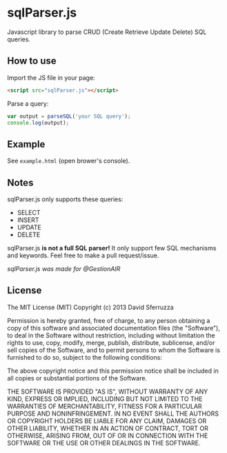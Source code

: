 sqlParser.js
============

Javascript library to parse CRUD (Create Retrieve Update Delete) SQL queries.

## How to use

Import the JS file in your page:

```html
<script src="sqlParser.js"></script>
```

Parse a query:

```js
var output = parseSQL('your SQL query');
console.log(output);
```

## Example

See `example.html` (open brower's console).

## Notes

sqlParser.js only supports these queries:
* SELECT
* INSERT
* UPDATE
* DELETE

sqlParser.js **is not a full SQL parser!**
It only support few SQL mechanisms and keywords.
Feel free to make a pull request/issue.

*sqlParser.js was made for @GestionAIR*

## License

The MIT License (MIT)
Copyright (c) 2013 David Sferruzza
 
Permission is hereby granted, free of charge, to any person obtaining a copy of this software and associated documentation files (the "Software"), to deal in the Software without restriction, including without limitation the rights to use, copy, modify, merge, publish, distribute, sublicense, and/or sell copies of the Software, and to permit persons to whom the Software is furnished to do so, subject to the following conditions:
 
The above copyright notice and this permission notice shall be included in all copies or substantial portions of the Software.
 
THE SOFTWARE IS PROVIDED "AS IS", WITHOUT WARRANTY OF ANY KIND, EXPRESS OR IMPLIED, INCLUDING BUT NOT LIMITED TO THE WARRANTIES OF MERCHANTABILITY, FITNESS FOR A PARTICULAR PURPOSE AND NONINFRINGEMENT. IN NO EVENT SHALL THE AUTHORS OR COPYRIGHT HOLDERS BE LIABLE FOR ANY CLAIM, DAMAGES OR OTHER LIABILITY, WHETHER IN AN ACTION OF CONTRACT, TORT OR OTHERWISE, ARISING FROM, OUT OF OR IN CONNECTION WITH THE SOFTWARE OR THE USE OR OTHER DEALINGS IN THE SOFTWARE.

